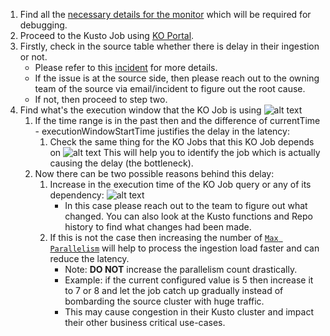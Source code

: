 1. Find all the [necessary details for the monitor](FindAllDetailsForTheFailingMonitor.md) which will be required for debugging.
1. Proceed to the Kusto Job using [KO Portal](https://kustoorchestrator.azcompute.com/).
1. Firstly, check in the source table whether there is delay in their ingestion or not.<br/> 				
   - Please refer to this [incident](https://portal.microsofticm.com/imp/v3/incidents/details/403963957/home) for more details.<br/>
   - If the issue is at the source side, then please reach out to the owning team of the source via email/incident to figure out the root cause.<br/>
   - If not, then proceed to step two.<br/>
1. Find what's the execution window that the KO Job is using
	![alt text](media/KOJob.WindowHistory.png)
	1. If the time range is in the past then and the difference of currentTime - executionWindowStartTime justifies the delay in the latency:
		1. Check the same thing for the KO Jobs that this KO Job depends on
		![alt text](media/KOJob.DependsOn.png)
		This will help you to identify the job which is actually causing the delay (the bottleneck).
	1. Now there can be two possible reasons behind this delay:
		1. Increase in the execution time of the KO Job query or any of its dependency:
		   ![alt text](media/KOJob.QueryDuration.png)
			- In this case please reach out to the team to figure out what changed. You can also look at the Kusto functions and Repo history to find what changes had been made.
		1. If this is not the case then increasing the number of [`Max Parallelism`](https://eng.ms/docs/products/kusto/orchestrator/concepts/maxparallelism)
		  will help to process the ingestion load faster and can reduce the latency. 
			- Note: **DO NOT** increase the parallelism count drastically.
			- Example: if the current configured value is 5 then increase it to 7 or 8 and let the job catch up gradually instead of bombarding the source cluster with huge traffic.
			- This may cause congestion in their Kusto cluster and impact their other business critical use-cases. 